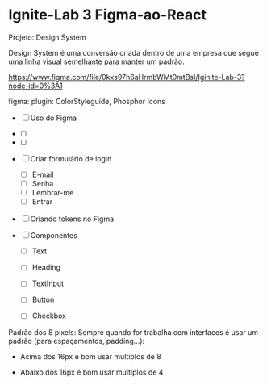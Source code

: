 # Ignite-Lab 3 Figma-ao-React

Projeto: Design System

Design System é uma conversão criada dentro de uma empresa que segue uma linha visual semelhante para manter um padrão.

https://www.figma.com/file/0kxs97h6aHrmbWMt0mtBsI/Iginite-Lab-3?node-id=0%3A1

figma:
plugin: ColorStyleguide, Phosphor Icons

- [ ] Uso do Figma
- [ ]
- [ ]

- [ ] Criar formulário de login
  - [ ] E-mail
  - [ ] Senha
  - [ ] Lembrar-me
  - [ ] Entrar
  
- [ ] Criando tokens no Figma
- [ ] Componentes
  - [ ] Text
  - [ ] Heading
  - [ ] TextInput
  - [ ] Button
  - [ ] Checkbox




Padrão dos 8 pixels:
Sempre quando for trabalha com interfaces é usar um padrão (para espaçamentos, padding...): 

- Acima dos 16px é bom usar multiplos de 8

- Abaixo dos 16px é bom usar multiplos de 4
